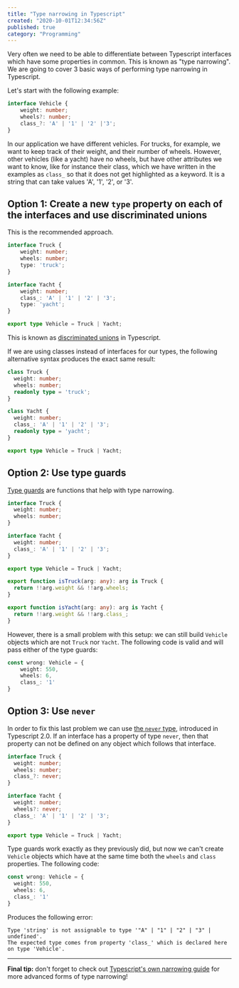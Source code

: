 ```yaml
---
title: "Type narrowing in Typescript"
created: "2020-10-01T12:34:56Z"
published: true
category: "Programming"
---
```


Very often we need to be able to differentiate between Typescript interfaces
which have some properties in common. This is known as "type narrowing". We
are going to cover 3 basic ways of performing type narrowing in Typescript.

Let's start with the following example:

```typescript
interface Vehicle {
    weight: number;
    wheels?: number;
    class_?: 'A' | '1' | '2' |'3';
}
```

In our application we have different vehicles. For trucks, for example, we
want to keep track of their weight, and their number of wheels. However, other
vehicles (like a yacht) have no wheels, but have other attributes we want to
know, like for instance their class, which we have written in the examples
as `class_` so that it does not get highlighted as a keyword.
It is a string that can take values 'A', '1', '2', or '3'. 

## Option 1: Create a new `type` property on each of the interfaces and use discriminated unions

This is the recommended approach.

```typescript
interface Truck {
    weight: number;
    wheels: number;
    type: 'truck';
}

interface Yacht {
    weight: number;
    class_: 'A' | '1' | '2' | '3';
    type: 'yacht';
}

export type Vehicle = Truck | Yacht;
```

This is known as [discriminated unions](https://www.typescriptlang.org/docs/handbook/2/narrowing.html#discriminated-unions)
in Typescript.

If we are using classes instead of interfaces for our types, the following
alternative syntax produces the exact same result:

```typescript
class Truck {
  weight: number;
  wheels: number;
  readonly type = 'truck';
}

class Yacht {
  weight: number;
  class_: 'A' | '1' | '2' | '3';
  readonly type = 'yacht';
}

export type Vehicle = Truck | Yacht;
```

 ## Option 2: Use type guards

[Type guards](https://www.typescriptlang.org/docs/handbook/2/narrowing.html#using-type-predicates)
are functions that help with type narrowing.

```typescript
interface Truck {
  weight: number;
  wheels: number;
}

interface Yacht {
  weight: number;
  class_: 'A' | '1' | '2' | '3';
}

export type Vehicle = Truck | Yacht;

export function isTruck(arg: any): arg is Truck {
  return !!arg.weight && !!arg.wheels;
}

export function isYacht(arg: any): arg is Yacht {
  return !!arg.weight && !!arg.class_;
}
```

However, there is a small problem with this setup: we can still build
`Vehicle` objects which are not `Truck` nor
`Yacht`. The following code is valid and will pass either of the type guards:

```typescript
const wrong: Vehicle = {
    weight: 550,
    wheels: 6,
    class_: '1'
}
```

## Option 3: Use `never`

In order to fix this last problem we can use
[the `never` type](https://www.typescriptlang.org/docs/handbook/release-notes/typescript-2-0.html#the-never-type),
introduced in Typescript 2.0. If an interface has a property of type `never`,
then that property can not be defined on any object which follows that interface.

```typescript
interface Truck {
  weight: number;
  wheels: number;
  class_?: never;
}

interface Yacht {
  weight: number;
  wheels?: never;
  class_: 'A' | '1' | '2' | '3';
}

export type Vehicle = Truck | Yacht;
```

Type guards work exactly as they previously did, but now we can't create
`Vehicle` objects which have at the same time both the
`wheels` and `class` properties. The following code:
```typescript
const wrong: Vehicle = {
  weight: 550,
  wheels: 6,
  class_: '1'
}
```
Produces the following error:
```text
Type 'string' is not assignable to type '"A" | "1" | "2" | "3" | undefined'.
The expected type comes from property 'class_' which is declared here on type 'Vehicle'.
```

---

**Final tip:** don't forget to check out
[Typescript's own narrowing guide](https://www.typescriptlang.org/docs/handbook/2/narrowing.html)
for more advanced forms of type narrowing!
